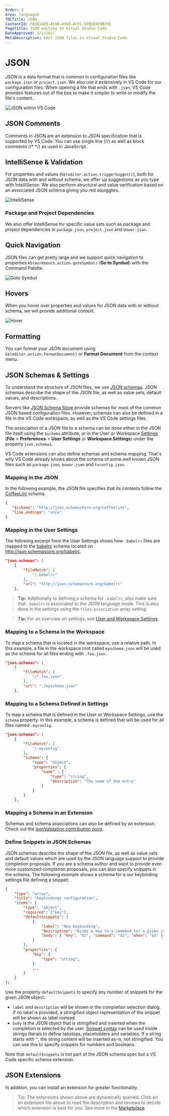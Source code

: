 ```yaml
---
Order: 3
Area: languages
TOCTitle: JSON
ContentId: FB3B14D9-A59A-4968-ACFC-5FB5D4E9B70E
PageTitle: JSON editing in Visual Studio Code
DateApproved: 3/1/2017
MetaDescription: Edit JSON files in Visual Studio Code
---
```


# JSON

JSON is a data format that is common in configuration files like `package.json` or `project.json`. We also use it extensively in VS Code for our configuration files.  When opening a file that ends with `.json`, VS Code provides features out of the box to make it simpler to write or modify the file's content. 

![JSON within VS Code](images/json/json_hero.png)

## JSON Comments

Comments in JSON are an extension to JSON specification that is supported by VS Code. You can use single line (//) as well as block comments (/* */) as used in JavaScript.

## IntelliSense & Validation

For properties and values (`kb(editor.action.triggerSuggest)`), both for JSON data with and without schema, we offer up suggestions as you type with IntelliSense.   We also perform structural and value verification based on an associated JSON schema giving you red squigglies.

![IntelliSense](images/json/intellisense.png)

### Package and Project Dependencies

We also offer IntelliSense for specific value sets such as package and project dependencies in `package.json`, `project.json` and `bower.json`.

## Quick Navigation

JSON files can get pretty large and we support quick navigation to properties `kb(workbench.action.gotoSymbol)` (**Go to Symbol**) with the Command Palette.

![Goto Symbol](images/json/gotosymbol.png)

## Hovers

When you hover over properties and values for JSON data with or without schema, we will provide additional context.

![Hover](images/json/hoverandtoggle.png)


## Formatting

You can format your JSON document using `kb(editor.action.formatDocument)` or **Format Document** from the context menu.

## JSON Schemas & Settings

To understand the structure of JSON files, we use [JSON schemas](http://spacetelescope.github.io/understanding-json-schema/). JSON schemas describe the shape of the JSON file, as well as value sets, default values, and descriptions.

Servers like [JSON Schema Store](http://schemastore.org) provide schemas for most of the common JSON based configuration files. However, schemas can also be defined in a file in the VS Code workspace, as well as the VS Code settings files.

The association of a JSON file to a schema can be done either in the JSON file itself using the `$schema` attribute, or in the User or Workspace [Settings](/docs/getstarted/settings.md) (**File** > **Preferences** > **User Settings** or **Workspace Settings**) under the property `json.schemas`.

VS Code extensions can also define schemas and schema mapping. That's why VS Code already knows about the schema of some well known JSON files such as `package.json`, `bower.json` and `tsconfig.json`.

### Mapping in the JSON

In the following example, the JSON file specifies that its contents follow the [CoffeeLint](http://www.coffeelint.org/) schema.

```json
{
   "$schema": "http://json.schemastore.org/coffeelint",
   "line_endings": "unix"
}
```

### Mapping in the User Settings

The following excerpt from the User Settings shows how `.babelrc` files are mapped to the [babelrc](https://babeljs.io/docs/usage/babelrc) schema located on http://json.schemastore.org/babelrc.

```json
"json.schemas": [
    {
        "fileMatch": [
            "/.babelrc"
        ],
        "url": "http://json.schemastore.org/babelrc"
    },
```

>**Tip:** Additionally to defining a schema for `.babelrc`, also make sure that `.babelrc` is associated to the JSON language mode. This is also done in the settings using the `files.association` array setting.

>**Tip:** For an overview on settings, see [User and Workspace Settings](/docs/getstarted/settings.md).

### Mapping to a Schema in the Workspace

To map a schema that is located in the workspace, use a relative path. In this example, a file in the workspace root called `myschema.json` will be used as the schema for all files ending with `.foo.json`.

```json
"json.schemas": [
    {
        "fileMatch": [
            "/*.foo.json"
        ],
        "url": "./myschema.json"
    },
```

### Mapping to a Schema Defined in Settings

To map a schema that is defined in the User or Workspace Settings, use the `schema` property. In this example, a schema is defined that will be used for all files named `.myconfig`.

```json
"json.schemas": [
    {
        "fileMatch": [
            "/.myconfig"
        ],
        "schema": {
            "type": "object",
            "properties": {
                "name" : {
                    "type": "string",
                    "description": "The name of the entry"
                }
            }
        }
    },
```


### Mapping a Schema in an Extension

Schemas and schema associations can also be defined by an extension. Check out the [jsonValidation contribution point](/docs/extensionAPI/extension-points.md#contributesjsonvalidation).

### Define Snippets in JSON Schemas

JSON schemas describe the shape of the JSON file, as well as value sets and default values which are used by the JSON language support to provide completion proposals.
If you are a schema author and want to provide even more customized completion proposals, you can also specify snippets in the schema. The following example shows a schema for a our keybinding settings file defining a snippet:

```json
{
    "type": "array",
    "title": "Keybindings configuration",
    "items": {
        "type": "object",
        "required": ["key"],
        "defaultSnippets": [
            {
                "label": "New keybinding",
                "description": "Binds a key to a command for a given state",
                "body": { "key": "$1", "command": "$2", "when": "$3" }
            }
        ],
        "properties": {
            "key": {
                "type": "string",
            }
            ...
        }
    }
};
```

Use the property `defaultSnippets` to specify any number of snippets for the given JSON object.
- `label` and `description` will be shown in the completion selection dialog. If no label is provided, a stringified object representation of the snippet will be shown as label instead.
- `body` is the JSON object that is stringified and inserted when the completion is selected by the user. [Snippet syntax](https://github.com/Microsoft/vscode/blob/master/src/vs/editor/contrib/snippet/common/snippet.md) can be used inside strings literals to define tabstops, placeholders and variables. If a string starts with `^`, the string content will be inserted as-is, not stringified. You can use this to specify snippets for numbers and booleans.
 
Note that `defaultSnippets` is not part of the JSON schema spec but a VS Code specific schema extension.

## JSON Extensions

In addition, you can install an extension for greater functionality. 

<div class="marketplace-extensions-json"></div>

> Tip: The extensions shown above are dynamically queried. Click on an extension tile above to read the description and reviews to decide which extension is best for you. See more in the [Marketplace](https://marketplace.visualstudio.com).
